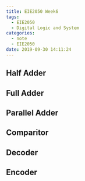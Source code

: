```yaml
---
title: EIE2050 Week6
tags:
  - EIE2050
  - Digital Logic and System
categories:
  - note
  - EIE2050
date: 2019-09-30 14:11:24
---
```


## Half Adder



## Full Adder

## Parallel Adder

## Comparitor

## Decoder

## Encoder

